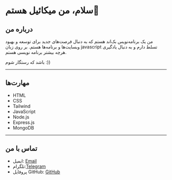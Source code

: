# سلام، من میکائیل هستم👋

## درباره من
<p>من یک برنامه‌نویس بک‌اند هستم که به دنبال فرصت‌های جدید برای توسعه و بهبود وبسایت‌ها و برنامه‌ها هستم. بر روی زبان javascript تسلط دارم و به دنبال یادگیری هرچه بیشتر برنامه نویسی هستم. </p>
باشد که رستگار شوم :))

___

## مهارت‌ها
- HTML
- CSS
- Tailwind
- JavaScript
- Node.js
- Express.js
- MongoDB

___
## تماس با من
- ایمیل: [Email](michaeil.zare1382@gmail.com)
- تلگرام:[Telegram](https://t.me/MichiDev)
- پروفایل GitHub: [GitHub](https://github.com/Michaeil-Koder)
